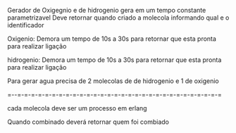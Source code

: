 Gerador de Oxigegnio e de hidrogenio gera em um tempo constante parametrizavel
Deve retornar quando criado a molecola informando qual e o identificador

Oxigenio:
Demora um tempo de 10s a 30s para retornar que esta pronta para realizar ligação

hidrogenio:
Demora um tempo de 10s a 30s para retornar que esta pronta para realizar ligação

Para gerar agua precisa de 2 molecolas de de hidrogenio e 1 de oxigenio

=--=-=-=-=-=-=-=-=-=-=-=-=-=-=-=-=-=-=-=-=-=-=-=-=-=-=-=-=-=-=

cada molecola deve ser um processo em erlang

Quando combinado deverá retornar quem foi combiado
